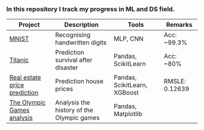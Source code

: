 ### In this repository I track my progress in ML and DS field.

| Project | Description | Tools | Remarks |
| --- | --- | --- | --- |
| [ MNIST ](https://github.com/marekts/Projects/tree/master/MNIST) | Recognising handwritten digits | MLP, CNN | Acc: ~99.3%|
| [ Titanic ](https://github.com/marekts/Projects/tree/master/Titanic) | Prediction survival after disaster | Pandas, ScikitLearn | Acc: ~80% |
| [ Real estate price prediction ](https://github.com/marekts/Projects/tree/master/Real%20estate%20price%20prediction) | Prediction house prices  | Pandas, ScikitLearn, XGBoost | RMSLE: 0.12639 |
| [ The Olympic Games analysis ](https://github.com/marekts/Projects/tree/master/The%20Olympic%20Games%20analysis) | Analysis the history of the Olympic games | Pandas, Matplotlib | | 

